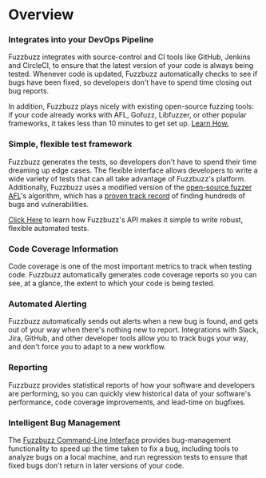 # Overview

### Integrates into your DevOps Pipeline

Fuzzbuzz integrates with source-control and CI tools like GitHub, Jenkins and CircleCI, to ensure that the latest version of your code is always being tested. Whenever code is updated, Fuzzbuzz automatically checks to see if bugs have been fixed, so developers don't have to spend time closing out bug reports.

In addition, Fuzzbuzz plays nicely with existing open-source fuzzing tools: if your code already works with AFL, Gofuzz, Libfuzzer, or other popular frameworks, it takes less than 10 minutes to get set up. [Learn How.](../developer-documentation/porting-targets-to-fuzzbuzz/)

### Simple, flexible test framework

Fuzzbuzz generates the tests, so developers don't have to spend their time dreaming up edge cases. The flexible interface allows developers to write a wide variety of tests that can all take advantage of Fuzzbuzz's platform. Additionally, Fuzzbuzz uses a modified version of the [open-source fuzzer AFL](http://lcamtuf.coredump.cx/afl/)'s algorithm, which has a [proven track record](http://lcamtuf.coredump.cx/afl/#bugs) of finding hundreds of bugs and vulnerabilities.

[Click Here](../developer-documentation/targets.md) to learn how Fuzzbuzz's API makes it simple to write robust, flexible automated tests.

### Code Coverage Information

Code coverage is one of the most important metrics to track when testing code. Fuzzbuzz automatically generates code coverage reports so you can see, at a glance, the extent to which your code is being tested.

### Automated Alerting

Fuzzbuzz automatically sends out alerts when a new bug is found, and gets out of your way when there's nothing new to report. Integrations with Slack, Jira, GitHub, and other developer tools allow you to track bugs your way, and don't force you to adapt to a new workflow.

### Reporting

Fuzzbuzz provides statistical reports of how your software and developers are performing, so you can quickly view historical data of your software's performance, code coverage improvements, and lead-time on bugfixes.

### Intelligent Bug Management

The [Fuzzbuzz Command-Line Interface](../reference/cli.md) provides bug-management functionality to speed up the time taken to fix a bug, including tools to analyze bugs on a local machine, and run regression tests to ensure that fixed bugs don't return in later versions of your code.




